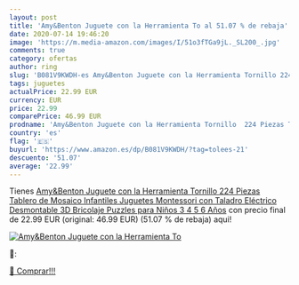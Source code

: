 ```yaml
---
layout: post
title: 'Amy&Benton Juguete con la Herramienta To al 51.07 % de rebaja'
date: 2020-07-14 19:46:20
image: 'https://m.media-amazon.com/images/I/51o3fTGa9jL._SL200_.jpg'
comments: true
category: ofertas
author: ring
slug: 'B081V9KWDH-es Amy&Benton Juguete con la Herramienta Tornillo 224 Piezas...'
tags: juguetes
actualPrice: 22.99 EUR
currency: EUR
price: 22.99
comparePrice: 46.99 EUR
prodname: 'Amy&Benton Juguete con la Herramienta Tornillo  224 Piezas Tablero de Mosaico Infantiles  Juguetes Montessori con Taladro Eléctrico Desmontable  3D Bricolaje Puzzles para Niños 3 4 5 6 Años'
country: 'es'
flag: '🇪🇸'
buyurl: 'https://www.amazon.es/dp/B081V9KWDH/?tag=tolees-21'
descuento: '51.07'
average: '22.99'
---
```


Tienes [Amy&Benton Juguete con la Herramienta Tornillo  224 Piezas Tablero de Mosaico Infantiles  Juguetes Montessori con Taladro Eléctrico Desmontable  3D Bricolaje Puzzles para Niños 3 4 5 6 Años](https://www.amazon.es/dp/B081V9KWDH/?tag=tolees-21) con precio final de  22.99 EUR (original: 46.99 EUR) (51.07 %  de rebaja) aqui!

[![Amy&Benton Juguete con la Herramienta To](https://m.media-amazon.com/images/I/51o3fTGa9jL._SL200_.jpg)](https://www.amazon.es/dp/B081V9KWDH/?tag=tolees-21)

🔎:


[🛒 Comprar!!!](https://www.amazon.es/dp/B081V9KWDH/?tag=tolees-21)

